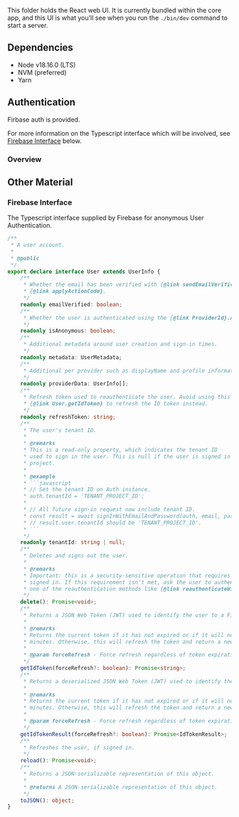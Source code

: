 This folder holds the React web UI. It is currently bundled within the core app, and this UI is what you'll see when you run the `./bin/dev` command to start a server.

## Dependencies

* Node v18.16.0 (LTS)
* NVM (preferred)
* Yarn

## Authentication

Firbase auth is provided.

For more information on the Typescript interface which will be involved, see [Firebase Interface](#firebase-interface) below.

### Overview

## Other Material

### Firebase Interface

The Typescript interface supplied by Firebase for anonymous User Authentication.

```typescript
/**
 * A user account.
 *
 * @public
 */
export declare interface User extends UserInfo {
    /**
     * Whether the email has been verified with {@link sendEmailVerification} and
     * {@link applyActionCode}.
     */
    readonly emailVerified: boolean;
    /**
     * Whether the user is authenticated using the {@link ProviderId}.ANONYMOUS provider.
     */
    readonly isAnonymous: boolean;
    /**
     * Additional metadata around user creation and sign-in times.
     */
    readonly metadata: UserMetadata;
    /**
     * Additional per provider such as displayName and profile information.
     */
    readonly providerData: UserInfo[];
    /**
     * Refresh token used to reauthenticate the user. Avoid using this directly and prefer
     * {@link User.getIdToken} to refresh the ID token instead.
     */
    readonly refreshToken: string;
    /**
     * The user's tenant ID.
     *
     * @remarks
     * This is a read-only property, which indicates the tenant ID
     * used to sign in the user. This is null if the user is signed in from the parent
     * project.
     *
     * @example
     * ```javascript
     * // Set the tenant ID on Auth instance.
     * auth.tenantId = 'TENANT_PROJECT_ID';
     *
     * // All future sign-in request now include tenant ID.
     * const result = await signInWithEmailAndPassword(auth, email, password);
     * // result.user.tenantId should be 'TENANT_PROJECT_ID'.
     * ```
     */
    readonly tenantId: string | null;
    /**
     * Deletes and signs out the user.
     *
     * @remarks
     * Important: this is a security-sensitive operation that requires the user to have recently
     * signed in. If this requirement isn't met, ask the user to authenticate again and then call
     * one of the reauthentication methods like {@link reauthenticateWithCredential}.
     */
    delete(): Promise<void>;
    /**
     * Returns a JSON Web Token (JWT) used to identify the user to a Firebase service.
     *
     * @remarks
     * Returns the current token if it has not expired or if it will not expire in the next five
     * minutes. Otherwise, this will refresh the token and return a new one.
     *
     * @param forceRefresh - Force refresh regardless of token expiration.
     */
    getIdToken(forceRefresh?: boolean): Promise<string>;
    /**
     * Returns a deserialized JSON Web Token (JWT) used to identify the user to a Firebase service.
     *
     * @remarks
     * Returns the current token if it has not expired or if it will not expire in the next five
     * minutes. Otherwise, this will refresh the token and return a new one.
     *
     * @param forceRefresh - Force refresh regardless of token expiration.
     */
    getIdTokenResult(forceRefresh?: boolean): Promise<IdTokenResult>;
    /**
     * Refreshes the user, if signed in.
     */
    reload(): Promise<void>;
    /**
     * Returns a JSON-serializable representation of this object.
     *
     * @returns A JSON-serializable representation of this object.
     */
    toJSON(): object;
}
```

